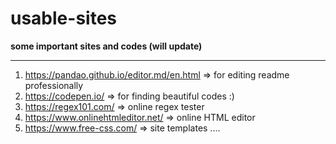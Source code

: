 # usable-sites

**some important sites and codes (will update)**

------

1. https://pandao.github.io/editor.md/en.html => for editing readme professionally
2. https://codepen.io/ => for finding beautiful codes :)
3. https://regex101.com/ => online regex tester
4. https://www.onlinehtmleditor.net/ => online HTML editor
5. https://www.free-css.com/ => site templates
....

